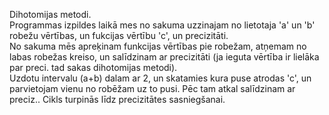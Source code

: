 Dihotomijas metodi.\
Programmas izpildes laikā mes no sakuma uzzinajam no lietotaja 'a' un 'b' robežu vērtības, un fukcijas vērtību 'c', un precizitāti.\
No sakuma mēs apreķinam funkcijas vērtības pie robežam, atņemam no labas robežas kreiso, un salīdzinam ar precizitāti (ja ieguta vērtība ir lielāka par preci.
tad sakas dihotomijas metodi).\
Uzdotu intervalu (a+b) dalam ar 2, un skatamies kura puse atrodas 'c', un parvietojam vienu no robēžam uz to pusi. Pēc tam atkal salīdzinam ar preciz..
Cikls turpinās līdz precizitātes sasniegšanai.
